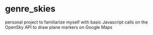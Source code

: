 # genre_skies
personal project to familiarize myself with basic Javascript
calls on the OpenSky API to draw plane markers on Google Maps
